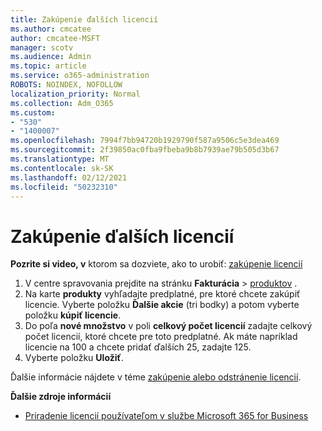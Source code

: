 ```yaml
---
title: Zakúpenie ďalších licencií
ms.author: cmcatee
author: cmcatee-MSFT
manager: scotv
ms.audience: Admin
ms.topic: article
ms.service: o365-administration
ROBOTS: NOINDEX, NOFOLLOW
localization_priority: Normal
ms.collection: Adm_O365
ms.custom:
- "530"
- "1400007"
ms.openlocfilehash: 7994f7bb94720b1929790f587a9506c5e3dea469
ms.sourcegitcommit: 2f39850ac0fba9fbeba9b8b7939ae79b505d3b67
ms.translationtype: MT
ms.contentlocale: sk-SK
ms.lasthandoff: 02/12/2021
ms.locfileid: "50232310"
---
```

# <a name="buy-additional-licenses"></a>Zakúpenie ďalších licencií

**Pozrite si video, v** ktorom sa dozviete, ako to urobiť: [zakúpenie licencií](https://go.microsoft.com/fwlink/p/?linkid=2154857)

1. V centre spravovania prejdite na stránku **Fakturácia**  >  [produktov](https://go.microsoft.com/fwlink/p/?linkid=842054) .
2. Na karte **produkty** vyhľadajte predplatné, pre ktoré chcete zakúpiť licencie. Vyberte položku **Ďalšie akcie** (tri bodky) a potom vyberte položku **kúpiť licencie**.
3. Do poľa **nové množstvo** v poli **celkový počet licencií** zadajte celkový počet licencií, ktoré chcete pre toto predplatné. Ak máte napríklad licencie na 100 a chcete pridať ďalších 25, zadajte 125.
4. Vyberte položku **Uložiť**.

Ďalšie informácie nájdete v téme [zakúpenie alebo odstránenie licencií](https://docs.microsoft.com/microsoft-365/commerce/licenses/buy-licenses).

**Ďalšie zdroje informácií**

- [Priradenie licencií používateľom v službe Microsoft 365 for Business](https://docs.microsoft.com/microsoft-365/admin/manage/assign-licenses-to-users)